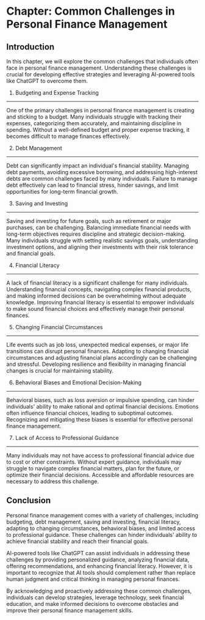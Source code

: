 Chapter: Common Challenges in Personal Finance Management
=========================================================

Introduction
------------

In this chapter, we will explore the common challenges that individuals often face in personal finance management. Understanding these challenges is crucial for developing effective strategies and leveraging AI-powered tools like ChatGPT to overcome them.

1. Budgeting and Expense Tracking
---------------------------------

One of the primary challenges in personal finance management is creating and sticking to a budget. Many individuals struggle with tracking their expenses, categorizing them accurately, and maintaining discipline in spending. Without a well-defined budget and proper expense tracking, it becomes difficult to manage finances effectively.

2. Debt Management
------------------

Debt can significantly impact an individual's financial stability. Managing debt payments, avoiding excessive borrowing, and addressing high-interest debts are common challenges faced by many individuals. Failure to manage debt effectively can lead to financial stress, hinder savings, and limit opportunities for long-term financial growth.

3. Saving and Investing
-----------------------

Saving and investing for future goals, such as retirement or major purchases, can be challenging. Balancing immediate financial needs with long-term objectives requires discipline and strategic decision-making. Many individuals struggle with setting realistic savings goals, understanding investment options, and aligning their investments with their risk tolerance and financial goals.

4. Financial Literacy
---------------------

A lack of financial literacy is a significant challenge for many individuals. Understanding financial concepts, navigating complex financial products, and making informed decisions can be overwhelming without adequate knowledge. Improving financial literacy is essential to empower individuals to make sound financial choices and effectively manage their personal finances.

5. Changing Financial Circumstances
-----------------------------------

Life events such as job loss, unexpected medical expenses, or major life transitions can disrupt personal finances. Adapting to changing financial circumstances and adjusting financial plans accordingly can be challenging and stressful. Developing resilience and flexibility in managing financial changes is crucial for maintaining stability.

6. Behavioral Biases and Emotional Decision-Making
--------------------------------------------------

Behavioral biases, such as loss aversion or impulsive spending, can hinder individuals' ability to make rational and optimal financial decisions. Emotions often influence financial choices, leading to suboptimal outcomes. Recognizing and mitigating these biases is essential for effective personal finance management.

7. Lack of Access to Professional Guidance
------------------------------------------

Many individuals may not have access to professional financial advice due to cost or other constraints. Without expert guidance, individuals may struggle to navigate complex financial matters, plan for the future, or optimize their financial decisions. Accessible and affordable resources are necessary to address this challenge.

Conclusion
----------

Personal finance management comes with a variety of challenges, including budgeting, debt management, saving and investing, financial literacy, adapting to changing circumstances, behavioral biases, and limited access to professional guidance. These challenges can hinder individuals' ability to achieve financial stability and reach their financial goals.

AI-powered tools like ChatGPT can assist individuals in addressing these challenges by providing personalized guidance, analyzing financial data, offering recommendations, and enhancing financial literacy. However, it is important to recognize that AI tools should complement rather than replace human judgment and critical thinking in managing personal finances.

By acknowledging and proactively addressing these common challenges, individuals can develop strategies, leverage technology, seek financial education, and make informed decisions to overcome obstacles and improve their personal finance management skills.
